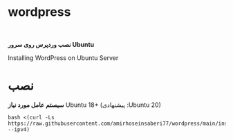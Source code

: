 # wordpress
<br>

**نصب وردپرس روی سرور Ubuntu**
<br>

Installing WordPress on Ubuntu Server

# نصب
**سیستم عامل مورد نیاز**
Ubuntu 18+ (پیشنهادی :Ubuntu 20)<br>

```
bash <(curl -Ls https://raw.githubusercontent.com/amirhoseinsaberi77/wordpress/main/install.sh --ipv4)
```
